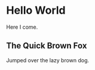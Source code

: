 Hello World
===========

Here I come.

The Quick Brown Fox
-------------------

Jumped over the lazy brown dog.
